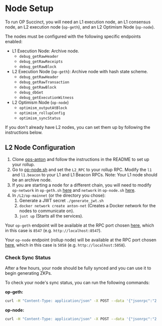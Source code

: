 # Node Setup

To run OP Succinct, you will need an L1 execution node, an L1 consensus node, an L2 execution node (`op-geth`), and an L2 Optimism Node (`op-node`).

The nodes must be configured with the following specific endpoints enabled:

- L1 Execution Node: Archive node.
  - `debug_getRawHeader`
  - `debug_getRawReceipts`
  - `debug_getRawBlock`
- L2 Execution Node (`op-geth`): Archive node with hash state scheme.
  - `debug_getRawHeader`
  - `debug_getRawTransaction`
  - `debug_getRawBlock`
  - `debug_dbGet`
  - `debug_getExecutionWitness`
- L2 Optimism Node (`op-node`)
  - `optimism_outputAtBlock`
  - `optimism_rollupConfig`
  - `optimism_syncStatus`

If you don't already have L2 nodes, you can set them up by following the instructions below.

## L2 Node Configuration

1. Clone [ops-anton](https://github.com/anton-rs/ops-anton) and follow the instructions in the README to set up your rollup.
2. Go to [op-node.sh](https://github.com/anton-rs/ops-anton/blob/main/L2/op-mainnet/op-node/op-node.sh#L4-L6) and set the `L2_RPC` to your rollup RPC. Modify the `l1` and `l1.beacon` to your L1 and L1 Beacon RPCs. Note: Your L1 node should be an archive node.
3. If you are starting a node for a different chain, you will need to modify `op-network` in `op-geth.sh` [here](https://github.com/anton-rs/ops-anton/blob/main/L2/op-mainnet/op-geth/op-geth.sh#L18) and `network` in `op-node.sh` [here](https://github.com/anton-rs/ops-anton/blob/main/L2/op-mainnet/op-node/op-node.sh#L10).
4. In `/L2/op-mainnet` (or the directory you chose):
   1. Generate a JWT secret `./generate_jwt.sh`
   2. `docker network create anton-net` (Creates a Docker network for the nodes to communicate on).
   3. `just up` (Starts all the services).

Your `op-geth` endpoint will be available at the RPC port chosen [here](https://github.com/anton-rs/ops-anton/blob/main/L2/op-mainnet/op-geth/op-geth.sh#L7), which in this case is `8547` (e.g. `http://localhost:8547`).

Your `op-node` endpoint (rollup node) will be available at the RPC port chosen [here](https://github.com/anton-rs/ops-anton/blob/main/L2/op-mainnet/op-node/op-node.sh#L13), which in this case is `5058` (e.g. `http://localhost:5058`).

### Check Sync Status

After a few hours, your node should be fully synced and you can use it to begin generating ZKPs.

To check your node's sync status, you can run the following commands:

**op-geth:**

```bash
curl -H "Content-Type: application/json" -X POST --data '{"jsonrpc":"2.0","method":"eth_syncing","params":[],"id":1}' http://localhost:8547
```

**op-node:**

```bash
curl -H "Content-Type: application/json" -X POST --data '{"jsonrpc":"2.0","method":"optimism_syncStatus","params":[],"id":1}' http://localhost:5058
```